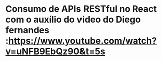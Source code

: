# Consumo de APIs RESTful no React com o auxílio do video do Diego fernandes :https://www.youtube.com/watch?v=uNFB9EbQz90&t=5s  
